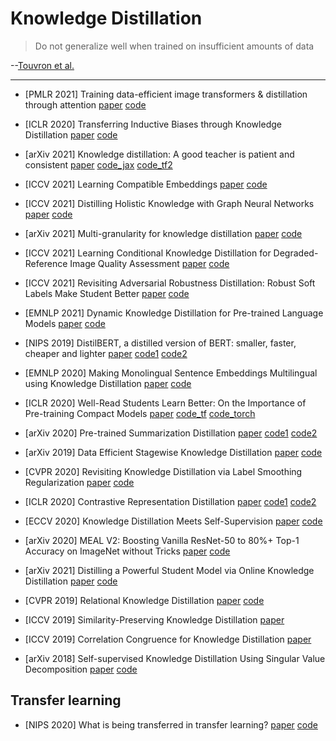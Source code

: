 # Knowledge Distillation

> Do not generalize well when trained on insufficient amounts of data

--[Touvron et al.](http://proceedings.mlr.press/v139/touvron21a/touvron21a.pdf)

--------------

* [PMLR 2021] Training data-efficient image transformers & distillation through attention [paper](http://proceedings.mlr.press/v139/touvron21a/touvron21a.pdf) [code](https://github.com/facebookresearch/deit)

* [ICLR 2020] Transferring Inductive Biases through Knowledge Distillation [paper](https://arxiv.org/pdf/2006.00555.pdf) [code](https://github.com/samiraabnar/Reflect)

* [arXiv 2021] Knowledge distillation: A good teacher is patient and consistent [paper](https://arxiv.org/pdf/2106.05237v1.pdf) [code_jax](https://github.com/google-research/big_transfer) [code_tf2](https://github.com/sayakpaul/FunMatch-Distillation)

* [ICCV 2021] Learning Compatible Embeddings [paper](https://openaccess.thecvf.com/content/ICCV2021/papers/Meng_Learning_Compatible_Embeddings_ICCV_2021_paper.pdf) [code](https://github.com/IrvingMeng/LCE)

* [ICCV 2021] Distilling Holistic Knowledge with Graph Neural Networks [paper](https://openaccess.thecvf.com/content/ICCV2021/papers/Zhou_Distilling_Holistic_Knowledge_With_Graph_Neural_Networks_ICCV_2021_paper.pdf) [code](https://github.com/wyc-ruiker/HKD)

* [arXiv 2021] Multi-granularity for knowledge distillation [paper](https://arxiv.org/pdf/2108.06681v1.pdf) [code](https://github.com/shaoeric/multi-granularity-distillation)

* [ICCV 2021] Learning Conditional Knowledge Distillation for Degraded-Reference Image Quality Assessment [paper](http://openaccess.thecvf.com//content/ICCV2021/papers/Zheng_Learning_Conditional_Knowledge_Distillation_for_Degraded-Reference_Image_Quality_Assessment_ICCV_2021_paper.pdf) [code](https://github.com/researchmm/ckdn)

* [ICCV 2021] Revisiting Adversarial Robustness Distillation: Robust Soft Labels Make Student Better [paper](http://openaccess.thecvf.com//content/ICCV2021/papers/Zi_Revisiting_Adversarial_Robustness_Distillation_Robust_Soft_Labels_Make_Student_Better_ICCV_2021_paper.pdf) [code](https://github.com/zibojia/rslad)

* [EMNLP 2021] Dynamic Knowledge Distillation for Pre-trained Language Models [paper](https://arxiv.org/pdf/2109.11295v1.pdf) [code](https://github.com/lancopku/DynamicKD)

* [NIPS 2019] DistilBERT, a distilled version of BERT: smaller, faster, cheaper and lighter [paper](https://arxiv.org/pdf/1910.01108v4.pdf) [code1](https://github.com/huggingface/transformers) [code2](https://github.com/huggingface/swift-coreml-transformers)

* [EMNLP 2020] Making Monolingual Sentence Embeddings Multilingual using Knowledge Distillation [paper](https://arxiv.org/pdf/2004.09813v2.pdf) [code](https://github.com/UKPLab/sentence-transformers)

* [ICLR 2020] Well-Read Students Learn Better: On the Importance of Pre-training Compact Models [paper](https://arxiv.org/pdf/1908.08962v2.pdf) [code_tf](https://github.com/google-research/bert) [code_torch](https://github.com/PAIR-code/lit)

* [arXiv 2020] Pre-trained Summarization Distillation [paper](https://arxiv.org/pdf/2010.13002v2.pdf) [code1](https://github.com/huggingface/transformers/blob/master/examples/seq2seq/README.md) [code2](http://tiny.cc/4iy0tz)

* [arXiv 2019] Data Efficient Stagewise Knowledge Distillation [paper](https://arxiv.org/pdf/1911.06786v3.pdf) [code](https://github.com/IvLabs/stagewise-knowledge-distillation)

* [CVPR 2020] Revisiting Knowledge Distillation via Label Smoothing Regularization [paper](https://arxiv.org/pdf/1909.11723v3.pdf) [code](https://github.com/yuanli2333/Teacher-free-Knowledge-Distillation)

* [ICLR 2020] Contrastive Representation Distillation [paper](https://arxiv.org/pdf/1910.10699v2.pdf) [code1](https://github.com/HobbitLong/RepDistiller) [code2](https://github.com/yoshitomo-matsubara/torchdistill)

* [ECCV 2020] Knowledge Distillation Meets Self-Supervision [paper](https://www.ecva.net/papers/eccv_2020/papers_ECCV/papers/123540562.pdf) [code](https://github.com/xuguodong03/SSKD)

* [arXiv 2020] MEAL V2: Boosting Vanilla ResNet-50 to 80%+ Top-1 Accuracy on ImageNet without Tricks [paper](https://arxiv.org/pdf/2009.08453v2.pdf) [code](https://github.com/szq0214/MEAL-V2)

* [arXiv 2021] Distilling a Powerful Student Model via Online Knowledge Distillation [paper](https://arxiv.org/pdf/2103.14473v2.pdf) [code](https://github.com/SJLeo/FFSD)


* [CVPR 2019] Relational Knowledge Distillation [paper](https://arxiv.org/pdf/1904.05068.pdf) [code](https://github.com/lenscloth/RKD)

* [ICCV 2019] Similarity-Preserving Knowledge Distillation [paper](https://openaccess.thecvf.com/content_ICCV_2019/papers/Tung_Similarity-Preserving_Knowledge_Distillation_ICCV_2019_paper.pdf)

* [ICCV 2019] Correlation Congruence for Knowledge Distillation [paper](https://openaccess.thecvf.com/content_ICCV_2019/papers/Peng_Correlation_Congruence_for_Knowledge_Distillation_ICCV_2019_paper.pdf)

* [arXiv 2018] Self-supervised Knowledge Distillation Using Singular Value Decomposition [paper](https://arxiv.org/pdf/1807.06819.pdf) [code](https://github.com/sseung0703/SSKD)


## Transfer learning

* [NIPS 2020] What is being transferred in transfer learning? [paper](https://arxiv.org/pdf/2008.11687.pdf) [code](https://github.com/google-research/understanding-transfer-learning)
